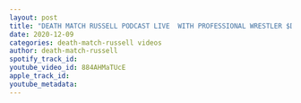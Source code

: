 ```yaml
---
layout: post
title: "DEATH MATCH RUSSELL PODCAST LIVE  WITH PROFESSIONAL WRESTLER $D-MONEY$  DON’T MISS IT!"
date: 2020-12-09
categories: death-match-russell videos
author: death-match-russell
spotify_track_id: 
youtube_video_id: 884AHMaTUcE
apple_track_id: 
youtube_metadata: 
---
```

